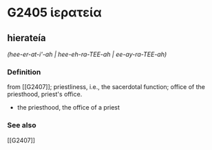 # G2405 ἱερατεία

## hierateía

_(hee-er-at-i'-ah | hee-eh-ra-TEE-ah | ee-ay-ra-TEE-ah)_

### Definition

from [[G2407]]; priestliness, i.e., the sacerdotal function; office of the priesthood, priest's office.

- the priesthood, the office of a priest

### See also

[[G2407]]

